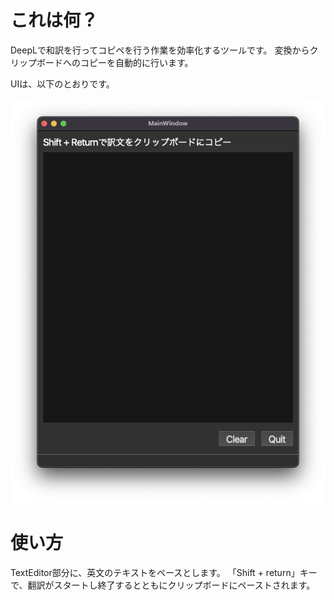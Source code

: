 # これは何？

DeepLで和訳を行ってコピペを行う作業を効率化するツールです。
変換からクリップボードへのコピーを自動的に行います。

UIは、以下のとおりです。

![](imgs/2022-10-11-14-30-47.png)

# 使い方

TextEditor部分に、英文のテキストをペースとします。
「Shift + return」キーで、翻訳がスタートし終了するとともにクリップボードにペーストされます。

